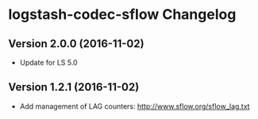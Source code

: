# logstash-codec-sflow Changelog

## Version 2.0.0 (2016-11-02)

* Update for LS 5.0

## Version 1.2.1 (2016-11-02)

* Add management of LAG counters: http://www.sflow.org/sflow_lag.txt